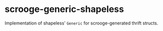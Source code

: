 # scrooge-generic-shapeless

Implementation of shapeless' `Generic` for scrooge-generated thrift structs.
